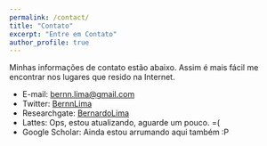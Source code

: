 ```yaml
---
permalink: /contact/
title: "Contato"
excerpt: "Entre em Contato"
author_profile: true
---
```

Minhas informações de contato estão abaixo.
Assim é mais fácil me encontrar nos lugares que resido na Internet.

* E-mail: bernn.lima@gmail.com
* Twitter: [BernnLima](http://twitter.com/BernnLima)
* Researchgate: [BernardoLima](https://www.researchgate.net/profile/Bernardo_Lima4)
* Lattes: Ops, estou atualizando, aguarde um pouco. =(
* Google Scholar: Ainda estou arrumando aqui também :P
